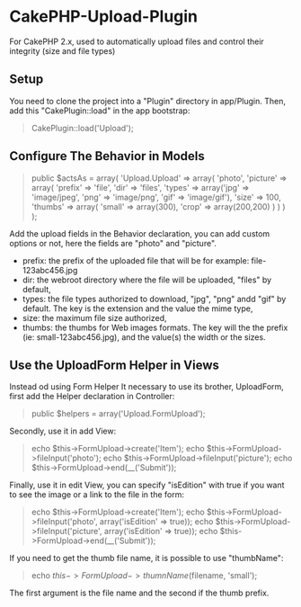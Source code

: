 CakePHP-Upload-Plugin
=====================

For CakePHP 2.x, used to automatically upload files and control their integrity (size and file types)

Setup
-----

You need to clone the project into a "Plugin" directory in app/Plugin.
Then, add this "CakePlugin::load" in the app bootstrap:

> CakePlugin::load('Upload');

Configure The Behavior in Models
--------------------------------

>    public $actsAs = array(
>        'Upload.Upload' => array(
>            'photo',
>            'picture' => array(
>                'prefix' => 'file',
>                'dir' => 'files',
>                'types' => array('jpg' => 'image/jpeg', 'png' => 'image/png', 'gif' => 'image/gif'),
>                'size' => 100,
>                'thumbs' => array(
>                    'small' => array(300),
>                    'crop' => array(200,200)
>                )
>            )
>        )
>    );

Add the upload fields in the Behavior declaration, you can add custom options or not, here the fields are "photo" and "picture".

- prefix: the prefix of the uploaded file that will be for example: file-123abc456.jpg
- dir: the webroot directory where the file will be uploaded, "files" by default,
- types: the file types authorized to download, "jpg", "png" andd "gif" by default. The key is the extension and the value the mime type,
- size: the maximum file size authorized,
- thumbs: the thumbs for Web images formats. The key will the the prefix (ie: small-123abc456.jpg), and the value(s) the width or the sizes.

Use the UploadForm Helper in Views
----------------------------------

Instead od using Form Helper It necessary to use its brother, UploadForm, first add the Helper declaration in Controller:

>   public $helpers = array('Upload.FormUpload');

Secondly, use it in add View:

>   echo $this->FormUpload->create('Item');
>   echo $this->FormUpload->fileInput('photo');
>   echo $this->FormUpload->fileInput('picture');
>   echo $this->FormUpload->end(__('Submit'));

Finally, use it in edit View, you can specify "isEdition" with true if you want to see the image or a link to the file in the form:

>   echo $this->FormUpload->create('Item');
>   echo $this->FormUpload->fileInput('photo', array('isEdition' => true));
>   echo $this->FormUpload->fileInput('picture', array('isEdition' => true));
>   echo $this->FormUpload->end(__('Submit'));

If you need to get the thumb file name, it is possible to use "thumbName":

> echo $this->FormUpload->thumnName($filename, 'small');

The first argument is the file name and the second if the thumb prefix.